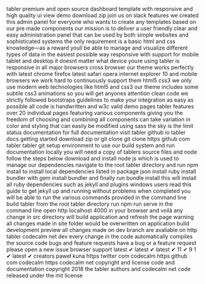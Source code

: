 tabler premium and open source dashboard template with responsive and high quality ui view demo download zip join us on slack features we created this admin panel for everyone who wants to create any templates based on our pre made components our mission is to deliver a user friendly clear and easy administration panel that can be used by both simple websites and sophisticated systems the only requirement is a basic html and css knowledge—as a reward youll be able to manage and visualize different types of data in the easiest possible way responsive with support for mobile tablet and desktop it doesnt matter what device youre using tabler is responsive in all major browsers cross browser our theme works perfectly with latest chrome firefox latest safari opera internet explorer 10 and mobile browsers we work hard to continuously support them html5 css3 we only use modern web technologies like html5 and css3 our theme includes some subtile css3 animations so you will get anyones attention clean code we strictly followed bootstraps guidelines to make your integration as easy as possible all code is handwritten and w3c valid demo pages tabler features over 20 individual pages featuring various components giving you the freedom of choosing and combining all components can take variation in color and styling that can easily be modified using sass the sky is the limit status documentation for full documentation visit tabler github io tabler docs getting started download zip or git clone git clone https github com tabler tabler git setup environment to use our build system and run documentation locally you will need a copy of tablers source files and node follow the steps below download and install node js which is used to manage our dependencies navigate to the root tabler directory and run npm install to install local dependencies listed in package json install ruby install bundler with gem install bundler and finally run bundle install this will install all ruby dependencies such as jekyll and plugins windows users read this guide to get jekyll up and running without problems when completed you will be able to run the various commands provided in the command line build tabler from the root tabler directory run npm run serve in the command line open http localhost 4000 in your browser and voilà any change in src directory will build application and refresh the page warning all changes made in site folder would be overwritten on application build development preview all changes made on dev branch are avaliable on http tabler codecalm net dev every change in the code automatically compiles the source code bugs and feature requests have a bug or a feature request please open a new issue browser support latest ✔ latest ✔ latest ✔ 11 ✔ 9 1 ✔ latest ✔ creators paweł kuna https twitter com codecalm https github com codecalm https codecalm net copyright and license code and documentation copyright 2018 the tabler authors and codecalm net code released under the mit license